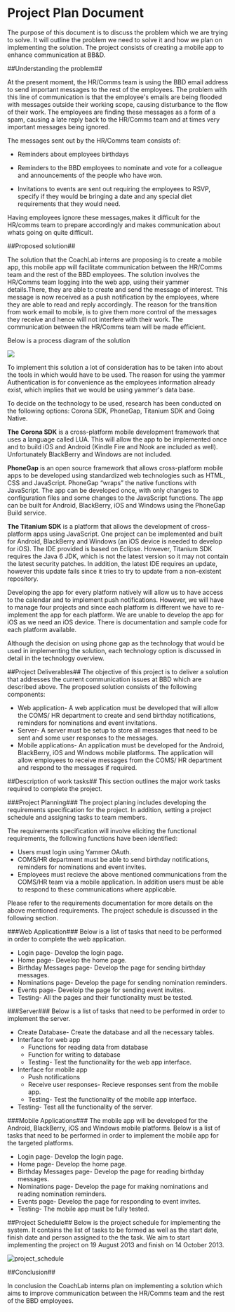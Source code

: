 Project Plan Document
=====================

The purpose of this document is to discuss the problem which we are trying to solve. It will outline the problem we need to solve it and how we plan on implementing the solution.
The project consists of creating a mobile app to enhance communication at BB&D.

##Understanding the problem##

At the present moment, the HR/Comms team is using the BBD email address to send important messages to the rest of the employees. The problem with this line of communication is that the employee's emails are being flooded with messages outside their working scope, causing disturbance to the flow of their work. The employees are finding these messages as a form of a spam, causing a late reply back to the HR/Comms team and at times very important messages being ignored. 

The messages sent out by the HR/Comms team consists of:



-  Reminders about employees birthdays 


- Reminders to the BBD employees to nominate and vote for a colleague and announcements of the people who have won. 

- Invitations to events are sent out requiring the employees to RSVP, specify if they would be bringing a date and any special diet requirements that they would need. 

Having employees ignore these messages,makes it difficult for the HR/comms team to prepare accordingly and makes communication about whats going on quite difficult.

##Proposed solution##

The solution that the CoachLab interns are proposing is to create a mobile app, this mobile app will facilitate communication between the HR/Comms team and the rest of the BBD employees. The solution involves the HR/Comms team logging into the web app, using their yammer details.There, they are able to create and send the message of interest. This message is now received as a push notification by the employees, where they are able to read and reply accordingly. The reason for the transition from work email to mobile, is to give them more control of the messages they receive and hence will not interfere with their work. The communication between the HR/Comms team will be made efficient. 

Below is a process diagram of the solution

![](http://res.cloudinary.com/dj7drqsvc/image/upload/v1375769561/procesf_h50uay.png)


To implement this solution a lot of consideration has to be taken into about the tools in which would have to be used. The reason for using the yammer Authentication is for  convenience as the employees information already exist,  which implies that we would be using yammer's data base.

To decide on the technology to be used, research has been conducted on the following options: Corona SDK,	PhoneGap, Titanium SDK and Going Native.

**The** **Corona SDK** is a cross-platform mobile development framework that uses a language called LUA. This will allow the app to be implemented once and to build iOS and Android (Kindle Fire and Nook are included as well). Unfortunately BlackBerry and Windows are not included.

**PhoneGap** is an open source framework that allows cross-platform mobile apps to be developed using standardized web technologies such as HTML, CSS and JavaScript. PhoneGap “wraps” the native functions with JavaScript. The app can be developed once, with only changes to configuration files and some changes to the JavaScript functions. The app can be built for Android, BlackBerry, iOS and Windows using the PhoneGap Build service. 
 
**The Titanium SDK** is a platform that allows the development of cross-platform apps using JavaScript. One project can be implemented and built for Android, BlackBerry and Windows (an iOS device is needed to develop for iOS). The IDE provided is based on Eclipse. However, Titanium SDK requires the Java 6 JDK, which is not the latest version so it may not contain the latest security patches.  In addition, the latest IDE requires an update, however this update fails since it tries to try to update from a non-existent repository. 

Developing the app for every platform natively will allow us to have access to the calendar and to implement push notifications. However, we will have to manage four projects and since each platform is different we have to re-implement the app for each platform. We are unable to develop the app for iOS as we need an iOS device. There is documentation and sample code for each platform available.

Although the decision on using phone gap as the technology that would be used in implementing the solution, each technology option is discussed in detail in the technology overview.

##Project Deliverables##
The objective of this project is to deliver a solution that addresses the current communication issues at BBD which are described above. The proposed solution consists of the following components:

- Web application- A web application must be developed that will allow the COMS/ HR department to create and send birthday notifications, reminders for nominations and event invitations.
- Server- A server must be setup to store all messages that need to be sent and some user responses to the messages.
- Mobile applications- An application must be developed for the Android, BlackBerry, iOS and Windows mobile platforms. The application will allow employees to receive messages from the COMS/ HR department and respond to the messages if required.

##Description of work tasks##
This section outlines the major work tasks required to complete the project.

###Project Planning###
The project planing includes developing the requirements specification for the project. In addition, setting a project schedule and assigning tasks to team members.

The requirements specification will involve eliciting the functional requirements, the following functions have been identified:

- Users must login using Yammer OAuth.
- COMS/HR department must be able to send birthday notifications, reminders for nominations and event invites.
- Employees must recieve the above mentioned communications from the COMS/HR team via a mobile application. In addition users must be able to respond to these communications where applicable. 

Please refer to the requirements documentation for more details on the above mentioned requirements. The project schedule is discussed in the following section. 

###Web Application###
Below is a list of tasks that need to be performed in order to complete the web application.

- Login page- Develop the login page.
- Home page- Develop the home page.
- Birthday Messages page- Develop the page for sending birthday messages.
- Nominations page- Develop the page for sending nomination reminders.
- Events page- Develolp the page for sending event invites.
- Testing- All the pages and their functionality must be tested.

###Server###
Below is a list of tasks that need to be performed in order to implement the server.

- Create Database- Create the database and all the necessary tables.
- Interface for web app
	- Functions for reading data from database
	- Function for writing to database
	- Testing- Test the functionality for the web app interface.
- Interface for mobile app
	- Push notifications
	- Receive user responses- Recieve responses sent from the mobile app.
	- Testing- Test the functionality of the mobile app interface.
- Testing- Test all the functionality of the server.

###Mobile Applications###
The mobile app will be developed for the Android, BlackBerry, iOS and Windows mobile platforms. Below is a list of tasks that need to be performed in order to implement the mobile app for the targeted platforms.

- Login page- Develop the login page.
- Home page- Develop the home page.
- Birthday Messages page- Develop the page for reading birthday messages.
- Nominations page- Develop the page for making nominations and reading nomination reminders.
- Events page- Develop the page for responding to event invites.
- Testing- The mobile app must be fully tested.

##Project Schedule##
Below is the project schedule for implementing the system. It contains the list of tasks to be formed as well as the start date, finish date and person assigned to the the task. We aim to start implementing the project on 19 August 2013 and finish on 14 October 2013.

![project_schedule](http://res.cloudinary.com/ddgnvmjdr/image/upload/v1377694140/timeplan_r92xru.png)

##Conclusion##

In conclusion the CoachLab interns plan on implementing a solution which aims to improve communication between the HR/Comms team and the rest of the BBD employees.